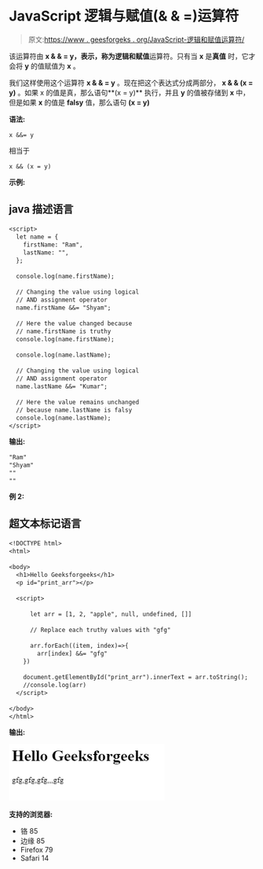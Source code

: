 # JavaScript 逻辑与赋值(& & =)运算符

> 原文:[https://www . geesforgeks . org/JavaScript-逻辑和赋值运算符/](https://www.geeksforgeeks.org/javascript-logical-and-assignment-operator/)

该运算符由 **x & & = y，**表示，称为逻辑**和赋值**运算符。只有当 **x** 是**真值** 时，它才会将 **y** 的值赋值为 **x** 。

我们这样使用这个运算符 **x & & = y** 。现在把这个表达式分成两部分， **x & & (x = y)** 。如果 x 的值是真，那么语句**(x = y)** 执行，并且 **y** 的值被存储到 **x** 中，但是如果 **x** 的值是 **falsy** 值，那么语句 **(x = y)**

**语法:**

```
x &&= y
```

相当于

```
x && (x = y)
```

**示例:**

## java 描述语言

```
<script>
  let name = {
    firstName: "Ram",
    lastName: "",
  };

  console.log(name.firstName);

  // Changing the value using logical
  // AND assignment operator
  name.firstName &&= "Shyam";

  // Here the value changed because
  // name.firstName is truthy
  console.log(name.firstName);

  console.log(name.lastName);

  // Changing the value using logical 
  // AND assignment operator
  name.lastName &&= "Kumar";

  // Here the value remains unchanged 
  // because name.lastName is falsy
  console.log(name.lastName);
</script>
```

**输出:**

```
"Ram"
"Shyam"
""
""
```

**例 2:**

## 超文本标记语言

```
<!DOCTYPE html>
<html>

<body>
  <h1>Hello Geeksforgeeks</h1>
  <p id="print_arr"></p>

  <script>

      let arr = [1, 2, "apple", null, undefined, []]

      // Replace each truthy values with "gfg"

      arr.forEach((item, index)=>{
        arr[index] &&= "gfg"
    })

    document.getElementById("print_arr").innerText = arr.toString();
    //console.log(arr)
  </script>

</body>
</html>
```

**输出:**

![](img/de65fb6cad1eee75f2118daddc980aa0.png)

**支持的浏览器:**

*   铬 85
*   边缘 85
*   Firefox 79
*   Safari 14